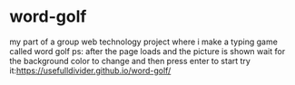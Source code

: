 # word-golf
my part of a group web technology project where i make a typing game called word golf
ps: after the page loads and the picture is shown wait for the background color to change and then press enter to start
try it:https://usefulldivider.github.io/word-golf/
